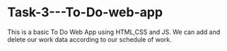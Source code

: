 # Task-3---To-Do-web-app
This is a basic To Do Web App using HTML,CSS and JS.
We can add and delete our work data according to our schedule of work.
